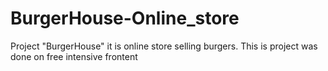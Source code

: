 # BurgerHouse-Online_store

Project "BurgerHouse" it is online store selling burgers.
This is project was done on free intensive frontent
